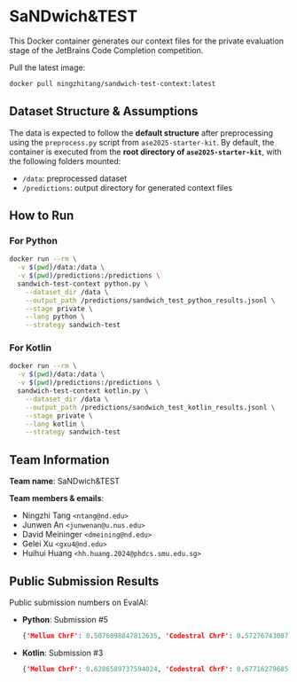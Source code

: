 # SaNDwich&TEST

This Docker container generates our context files for the private evaluation stage of the JetBrains Code Completion competition.

Pull the latest image:

```bash
docker pull ningzhitang/sandwich-test-context:latest
```

## Dataset Structure & Assumptions

The data is expected to follow the **default structure** after preprocessing using the `preprocess.py` script from `ase2025-starter-kit`. By default, the container is executed from the **root directory of `ase2025-starter-kit`**, with the following folders mounted:
* `/data`: preprocessed dataset
* `/predictions`: output directory for generated context files

## How to Run

### For Python

```bash
docker run --rm \
  -v $(pwd)/data:/data \
  -v $(pwd)/predictions:/predictions \
  sandwich-test-context python.py \
    --dataset_dir /data \
    --output_path /predictions/sandwich_test_python_results.jsonl \
    --stage private \
    --lang python \
    --strategy sandwich-test
```

### For Kotlin

```bash
docker run --rm \
  -v $(pwd)/data:/data \
  -v $(pwd)/predictions:/predictions \
  sandwich-test-context kotlin.py \
    --dataset_dir /data \
    --output_path /predictions/sandwich_test_kotlin_results.jsonl \
    --stage private \
    --lang kotlin \
    --strategy sandwich-test
```

## Team Information

**Team name**: SaNDwich&TEST

**Team members & emails**:
  * Ningzhi Tang `<ntang@nd.edu>`
  * Junwen An `<junwenan@u.nus.edu>`
  * David Meininger `<dmeining@nd.edu>`
  * Gelei Xu `<gxu4@nd.edu>`
  * Huihui Huang `<hh.huang.2024@phdcs.smu.edu.sg>`

## Public Submission Results

Public submission numbers on EvalAI:

* **Python**: Submission #5
  ```json
  {'Mellum ChrF': 0.5076098847812635, 'Codestral ChrF': 0.5727674308716586, 'Qwen-Coder ChrF': 0.5311432030409533, 'Average ChrF': 0.5371735062312918}
  ```
* **Kotlin**: Submission #3
  ```json
  {'Mellum ChrF': 0.6286589737594024, 'Codestral ChrF': 0.6771627968502668, 'Qwen-Coder ChrF': 0.6060614958043855, 'Average ChrF': 0.6372944221380182}
  ```
